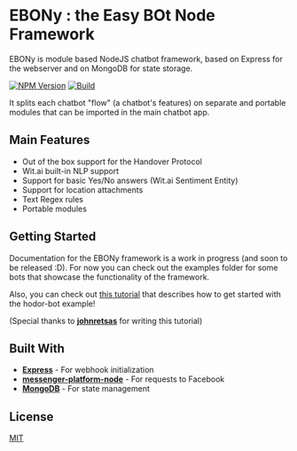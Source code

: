 # EBONy : the Easy BOt Node Framework 
EBONy is module based NodeJS chatbot framework, based on Express for the webserver and on MongoDB for state storage. 

[![NPM Version][npm-image]][npm-url] [![Build][travis-image]][travis-url]

It splits each chatbot "flow" (a chatbot's features) on separate and portable modules that can be imported in the main chatbot app.

## Main Features

* Out of the box support for the Handover Protocol
* Wit.ai built-in NLP support
* Support for basic Yes/No answers (Wit.ai Sentiment Entity)
* Support for location attachments
* Text Regex rules
* Portable modules 

## Getting Started 

Documentation for the EBONy framework is a work in progress (and soon to be released :D). For now you can check out the examples folder for some bots that showcase the functionality of the framework. 

Also, you can check out [this tutorial](./docs/tutorials/hodor-bot.md) that describes how to get started with the hodor-bot example! 

(Special thanks to [**johnretsas**](https://github.com/johnretsas) for writing this tutorial)

## Built With

* [**Express**](https://github.com/expressjs/express) - For webhook initialization
* [**messenger-platform-node**](https://github.com/chrispanag/messenger-platform-node) - For requests to Facebook
* [**MongoDB**](https://github.com/mongodb/node-mongodb-native) - For state management

## License
[MIT](LICENSE)

[travis-image]:https://travis-ci.org/chrispanag/ebony.svg?branch=master
[travis-url]: https://travis-ci.org/chrispanag/ebony
[npm-image]: https://img.shields.io/npm/v/ebony-framework.svg
[npm-url]: https://www.npmjs.com/package/ebony-framework